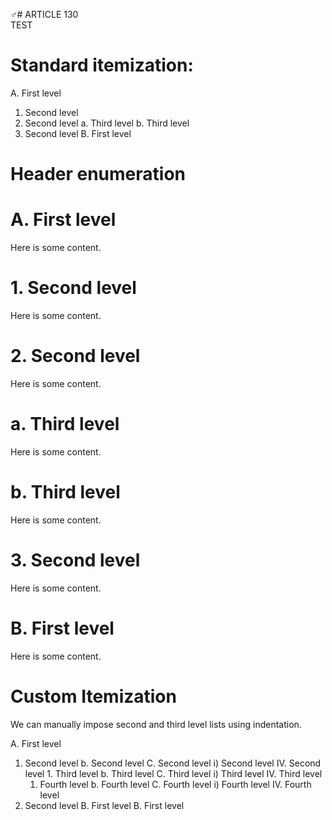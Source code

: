 ♂# ARTICLE 130 <br> TEST

# Standard itemization:

A. First level
1. Second level
2. Second level
a. Third level
b. Third level
3. Second level
B. First level

# Header enumeration

# A. First level
Here is some content.

# 1. Second level
Here is some content.

# 2. Second level
Here is some content.

# a. Third level
Here is some content.

# b. Third level
Here is some content.

# 3. Second level
Here is some content.

# B. First level
Here is some content.

# Custom Itemization
We can manually impose second and third level lists using indentation.

A. First level
  1. Second level
  b. Second level
  C. Second level
  i) Second level
  IV. Second level
    1. Third level
    b. Third level
    C. Third level
    i) Third level
    IV. Third level
      1. Fourth level
      b. Fourth level
      C. Fourth level
      i) Fourth level
      IV. Fourth level
  3. Second level
B. First level
B. First level
